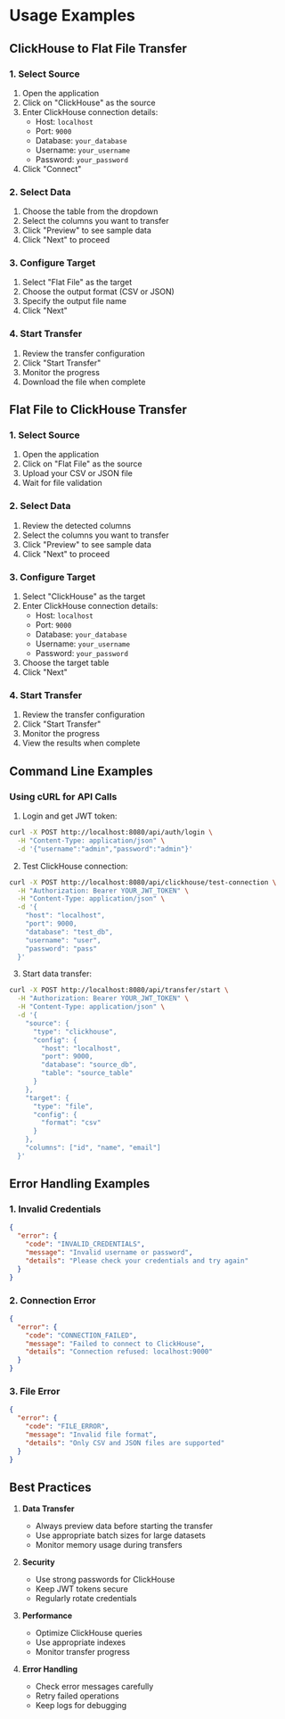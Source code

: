 # Usage Examples

## ClickHouse to Flat File Transfer

### 1. Select Source
1. Open the application
2. Click on "ClickHouse" as the source
3. Enter ClickHouse connection details:
   - Host: `localhost`
   - Port: `9000`
   - Database: `your_database`
   - Username: `your_username`
   - Password: `your_password`
4. Click "Connect"

### 2. Select Data
1. Choose the table from the dropdown
2. Select the columns you want to transfer
3. Click "Preview" to see sample data
4. Click "Next" to proceed

### 3. Configure Target
1. Select "Flat File" as the target
2. Choose the output format (CSV or JSON)
3. Specify the output file name
4. Click "Next"

### 4. Start Transfer
1. Review the transfer configuration
2. Click "Start Transfer"
3. Monitor the progress
4. Download the file when complete

## Flat File to ClickHouse Transfer

### 1. Select Source
1. Open the application
2. Click on "Flat File" as the source
3. Upload your CSV or JSON file
4. Wait for file validation

### 2. Select Data
1. Review the detected columns
2. Select the columns you want to transfer
3. Click "Preview" to see sample data
4. Click "Next" to proceed

### 3. Configure Target
1. Select "ClickHouse" as the target
2. Enter ClickHouse connection details:
   - Host: `localhost`
   - Port: `9000`
   - Database: `your_database`
   - Username: `your_username`
   - Password: `your_password`
3. Choose the target table
4. Click "Next"

### 4. Start Transfer
1. Review the transfer configuration
2. Click "Start Transfer"
3. Monitor the progress
4. View the results when complete

## Command Line Examples

### Using cURL for API Calls

1. Login and get JWT token:
```bash
curl -X POST http://localhost:8080/api/auth/login \
  -H "Content-Type: application/json" \
  -d '{"username":"admin","password":"admin"}'
```

2. Test ClickHouse connection:
```bash
curl -X POST http://localhost:8080/api/clickhouse/test-connection \
  -H "Authorization: Bearer YOUR_JWT_TOKEN" \
  -H "Content-Type: application/json" \
  -d '{
    "host": "localhost",
    "port": 9000,
    "database": "test_db",
    "username": "user",
    "password": "pass"
  }'
```

3. Start data transfer:
```bash
curl -X POST http://localhost:8080/api/transfer/start \
  -H "Authorization: Bearer YOUR_JWT_TOKEN" \
  -H "Content-Type: application/json" \
  -d '{
    "source": {
      "type": "clickhouse",
      "config": {
        "host": "localhost",
        "port": 9000,
        "database": "source_db",
        "table": "source_table"
      }
    },
    "target": {
      "type": "file",
      "config": {
        "format": "csv"
      }
    },
    "columns": ["id", "name", "email"]
  }'
```

## Error Handling Examples

### 1. Invalid Credentials
```json
{
  "error": {
    "code": "INVALID_CREDENTIALS",
    "message": "Invalid username or password",
    "details": "Please check your credentials and try again"
  }
}
```

### 2. Connection Error
```json
{
  "error": {
    "code": "CONNECTION_FAILED",
    "message": "Failed to connect to ClickHouse",
    "details": "Connection refused: localhost:9000"
  }
}
```

### 3. File Error
```json
{
  "error": {
    "code": "FILE_ERROR",
    "message": "Invalid file format",
    "details": "Only CSV and JSON files are supported"
  }
}
```

## Best Practices

1. **Data Transfer**
   - Always preview data before starting the transfer
   - Use appropriate batch sizes for large datasets
   - Monitor memory usage during transfers

2. **Security**
   - Use strong passwords for ClickHouse
   - Keep JWT tokens secure
   - Regularly rotate credentials

3. **Performance**
   - Optimize ClickHouse queries
   - Use appropriate indexes
   - Monitor transfer progress

4. **Error Handling**
   - Check error messages carefully
   - Retry failed operations
   - Keep logs for debugging 
